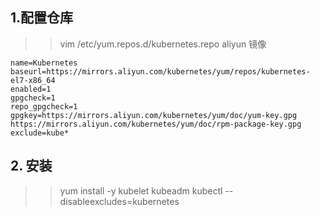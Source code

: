## 1.配置仓库
>> vim /etc/yum.repos.d/kubernetes.repo
>> aliyun 镜像
```
name=Kubernetes
baseurl=https://mirrors.aliyun.com/kubernetes/yum/repos/kubernetes-el7-x86_64
enabled=1
gpgcheck=1
repo_gpgcheck=1
gpgkey=https://mirrors.aliyun.com/kubernetes/yum/doc/yum-key.gpg https://mirrors.aliyun.com/kubernetes/yum/doc/rpm-package-key.gpg
exclude=kube*
```
## 2. 安装
>>yum install -y kubelet kubeadm kubectl --disableexcludes=kubernetes